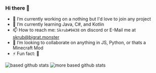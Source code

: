 ### Hi there 👋


- 🔭 I’m currently working on a nothing but I'd love to join any project
- 🌱 I’m currently learning Java, C#, and Kotlin
- 📫 How to reach me: `Skrub#9438` on discord or E-Mail me at [skrub@bigrat.monster](mailto:skrub@bigrat.monster)
- 👯 I’m looking to collaborate on anything in JS, Python, or thats a Minecraft Mod
- ⚡ Fun fact: 🐒


![based github stats](https://github-readme-stats.vercel.app/api?username=humboldt123&show_icons=true&theme=dark)
![more based github stats](https://github-readme-stats.vercel.app/api/top-langs/?username=humboldt123&theme=dark)
